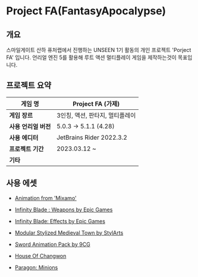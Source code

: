# Project FA(FantasyApocalypse)

## 개요

스마일게이트 산하 퓨처랩에서 진행하는 UNSEEN 1기 활동의 개인 프로젝트 'Porject FA' 입니다. 언리얼 엔진 5를 활용해 루트 액션 멀티플레이 게임을 제작하는것이 목표입니다.

## 프로젝트 요약

| 게임 명          | Project FA (가제)          |
| ------------- | ------------------------ |
| **게임 장르**     | 3인칭, 액션, 판타지, 멀티플레이      |
| **사용 언리얼 버전** | 5.0.3 -> 5.1.1 (4.28)    |
| **사용 에디터**    | JetBrains Rider 2022.3.2 |
| **프로젝트 기간**   | 2023.03.12 ~             |
| **기타**        |                          |

## 사용 에셋

- [Animation from 'Mixamo'](https://www.mixamo.com/#/)

- [Infinity Blade : Weapons by Epic Games](https://www.unrealengine.com/marketplace/en-US/product/infinity-blade-weapons)

- [Infinity Blade: Effects by Epic Games](https://www.unrealengine.com/marketplace/en-US/product/infinity-blade-effectshttps://www.unrealengine.com/marketplace/en-US/product/infinity-blade-effects)

- [Modular Stylized Medieval Town by StylArts](https://www.unrealengine.com/marketplace/en-US/product/modular-stylized-medieval-town)

- [Sword Animation Pack by 9CG](https://www.unrealengine.com/marketplace/en-US/product/sword-animation-pack-01)

- [House Of Changwon](https://www.unrealengine.com/marketplace/en-US/product/house-of-changwon?sessionInvalidated=true)

- [Paragon: Minions](https://www.unrealengine.com/marketplace/en-US/product/paragon-minions)
